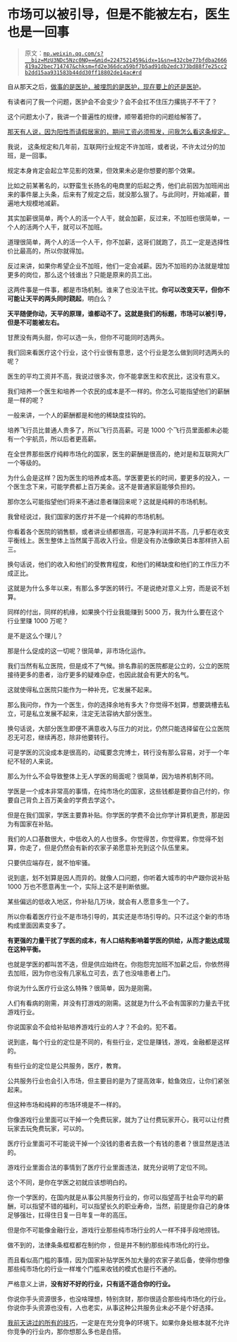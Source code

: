 # 市场可以被引导，但是不能被左右，医生也是一回事

> 原文：[`mp.weixin.qq.com/s?__biz=MzU3NDc5Nzc0NQ==&mid=2247521459&idx=1&sn=432cbe77bfdba2666419a22bec714747&chksm=fd2e366dca59bf7b5ad91db2edc373bd88f7e25cc2b2dd15aa931583b44dd30ff18802de14ac#rd`](http://mp.weixin.qq.com/s?__biz=MzU3NDc5Nzc0NQ==&mid=2247521459&idx=1&sn=432cbe77bfdba2666419a22bec714747&chksm=fd2e366dca59bf7b5ad91db2edc373bd88f7e25cc2b2dd15aa931583b44dd30ff18802de14ac#rd)

自从那天之后，[做事的是医护，被埋怨的是医护，现在要上的还是医护](http://mp.weixin.qq.com/s?__biz=MzU3NDc5Nzc0NQ==&mid=2247521442&idx=2&sn=dc009afbfbbacf5dbdb00d6af233196c&chksm=fd2e367cca59bf6ab6eea32affbe0f7a98dafea15935ce76970010bf32a3c742e546158ab3fe&scene=21#wechat_redirect)。 

有读者问了我一个问题，医护会不会变少？会不会扛不住压力撂挑子不干了？

这个问题太小了，我讲一个普遍性的规律，顺带着把你的问题给解答了。 

[那天有人说，因为阳性而请假居家的，期间工资必须照发，问我怎么看这条规定。](http://mp.weixin.qq.com/s?__biz=MzU0MjYwNDU2Mw==&mid=2247509150&idx=2&sn=8cc8d5567b2f0da52178ba2165140e3c&chksm=fb1ac8e2cc6d41f47d3e92a516b99ce685764bc1a7dfb3b55b639c0cf9c2bf62537d37e8346c&scene=21#wechat_redirect)

我说， 这条规定和几年前，互联网行业规定不许加班，或者说，不许太过分的加班，是一回事。 

规定本身肯定会起立竿见影的效果，但效果未必是你想要的那个效果。 

比如之前某著名的，以野蛮生长扬名的电商里的后起之秀，他们此前因为加班闹出来的事件屡上头条，后来有了规定之后，就没那么狠了。与此同时，开始减薪，普遍地大规模地减薪。 

其实加薪很简单，两个人的活一个人干，就会加薪，反过来，不加班也很简单，一个人的活两个人干，就可以不加班。 

道理很简单，两个人的活一个人干，你不加薪，这哥们就跑了，员工一定是选择性价比最高的，所以你就得加。 

反过来讲，如果你希望企业不加班，他们一定会减薪。因为不加班的办法就是增加更多的岗位，那么这个钱谁出？只能是原来的员工出。

这两件事是一件事，都是市场机制。谁来了也没法干扰。**你可以改变天平，但你不可能让天平的两头同时跷起**，明白么？

**天平随便你动，天平的原理，谁都动不了。这就是我们的标题，市场可以被引导，但是不可能被左右。** 

甘蔗没有两头甜，你可以选一头，但你不可能同时选两头。 

我们回来看医疗这个行业，这个行业很有意思，这个行业是怎么做到同时选两头的呢？ 

医生的平均工资并不高，我说过很多次，你不能拿医生和农民比，这没有意义。 

我们培养一个医生和培养一个农民的成本是不一样的。你怎么可能指望他们的薪酬是一样的呢？ 

一般来讲，一个人的薪酬都是和他的稀缺度挂钩的。 

培养飞行员比普通人贵多了，所以飞行员高薪。可是 1000 个飞行员里面都未必能有一个宇航员，所以后者更高薪。

在全世界那些医疗纯粹市场化的国家，医生的薪酬是很高的，绝对是和互联网大厂一个等级的。 

为什么会是这样？因为医生的培养成本高。学医要更长的时间，要更多的投入，一个医生念下来，可能学费都上百万美金。这不是普通家庭能够负担的。 

那你怎么可能指望他们将来不通过患者赚回来呢？这就是纯粹的市场机制。 

我曾经说过，我们国家的医疗并不是一个纯粹的市场机制。

你看着各个医院的销售额，或者讲业绩都很高，可是净利润并不高，几乎都在收支平衡线上。医生整体上当然属于高收入行业。但是没有办法像欧美日本那样挤入前三。 

换句话说，他们的收入和他们的受教育程度，和他们的稀缺度和他们的工作压力不成正比。 

这就是为什么多年以来，有那么多学医的转行。不是说绝对意义上穷，而是说不划算。 

同样的付出，同样的机缘，如果换个行业我能赚到 5000 万，我为什么要在这个行业里赚 1000 万呢？ 

是不是这么个理儿？

那是什么促成的这一切呢？很简单，非市场化运作。 

我们当然有私立医院，但是成不了气候。排名靠前的医院都是公立的，公立的医院接待更多的患者，治疗更多的疑难杂症，也因此就会有更大的名气。 

这就使得私立医院只能作为一种补充，它发展不起来。 

那么我问你，作为一个医生，你的选择余地有多大？你觉得不划算，想要跳槽去私立，可是私立发展不起来，注定无法容纳大部分医生。

换句话说，大部分医生即便不满意收入与压力的对比，仍然只能选择留在公立医院忍无可忍，继续再忍，除非他要转行。

可是学医的沉没成本是很高的，动辄要念完博士，转行没有那么容易，对于一个年纪不轻的人来说。 

那么为什么不会导致整体上无人学医的局面呢？很简单，因为培养机制不同。 

学医是一个成本非常高的事情，在纯市场化的国家，这些钱都是要你自己付的，你要自己背负上百万美金的学费去学这个。 

但是在我们国家，学医主要靠补贴。你学医的学费不会比你学计算机更贵，那是因为有国家在补贴。 

我们的人口基数很大，中低收入的人也很多。你觉得苦，你觉得累，你觉得不划算，你走了，但是仍然会有新的农家子弟愿意补充到这个队伍里来。 

只要供应端存在，就不怕牢骚。

说到底，划不划算是因人而异的。就像人口问题，你听着大城市的中产跟你说补贴 1000 万也不愿意再生一个，实际上这不是判断依据。 

某些偏远的低收入地区，你补贴几万块，就会有人愿意多生一个了。 

所以你看着医疗行业不是市场引导的，其实还是市场引导的。只不过这个新的市场构成里面因素变多了。

**有更强的力量干扰了学医的成本，有人口结构影响着学医的供给，从而才能达成现在这种平衡。** 

也就是学医的都叫苦不迭，但是供应始终在。你抱怨完加班不加薪之后，你依然得去加班，因为你也没有几家私立可去，去了也没啥患者上门。

你说为什么医疗行业这么特殊？很简单，因为是刚需。 

人们有看病的刚需，并没有打游戏的刚需。这就是为什么不会有国家的力量去干扰游戏行业。 

你说国家会不会给补贴培养游戏行业的人才？不会的。犯不着。 

说到底，每个行业的定位是不同的，有些行业，定位是赚钱，游戏，金融都是这样的。 

有些行业的定位是公共服务，医疗，教育。 

公共服务行业也会引入市场，但主要目的是为了提高效率，鲶鱼效应，让你们紧张起来。

但这种市场和纯粹的市场环境是不一样的。 

你像游戏行业里面可以干掉一个免费玩家，就为了让付费玩家开心，我可以让付费玩家去玩免费玩家，可以的。 

医疗行业里面可不可能说干掉一个没钱的患者去救一个有钱的患者？很显然是违法的。

游戏行业里面合法的事情到了医疗行业里面违法，就充分说明了定位不同。 

这个不同，是你在学医之初就应该想明白的。 

你一个学医的，在国内就是从事公共服务行业的，你可以指望高于社会平均的薪酬，可以指望不错的福利，可以指望长久的职业寿命，当然，前提是你自己的身体足够强壮，扛得住日复一日年复一年的高压。

但是你不可能像金融行业，游戏行业那些纯市场行业的人一样不择手段地捞钱。 

做不到的，法律条条框框都在制约你 ，但是并不制约那些纯市场化的行业。

而且看似高门槛的事情，因为国家补贴学医外加大量的农家子弟后备，使得你想像那些纯市场化的行业一样堆个门槛来收钱的模式也是行不通的。 

严格意义上讲，**没有好不好的行业，只有适不适合你的行业。** 

你说你手头资源很多，也没啥理想，特别贪财，那你很适合那些纯市场化的行业。你说你手头资源也没有，人也老实，从事这种公共服务业未必不是个好选择。

[我前天讲过的所有的技巧](http://mp.weixin.qq.com/s?__biz=MzU3NDc5Nzc0NQ==&mid=2247521445&idx=1&sn=1b1da97686b397bd632dc086b02bcf18&chksm=fd2e367bca59bf6d71fe541c3fe3ebf0ffa5fb45f64ec3c67b737b454ad858c980d30a124b15&scene=21#wechat_redirect)，一定是在充分竞争的环境下。如果你身处根本就不允许你竞争的行业内，那你想那么多也是白搭。